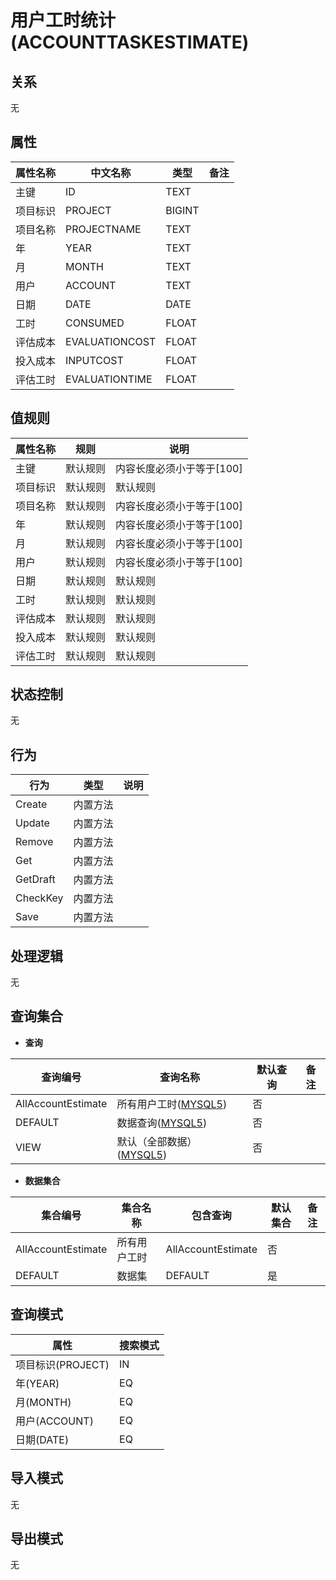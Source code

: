 # 用户工时统计(ACCOUNTTASKESTIMATE)

  

## 关系
无

## 属性

| 属性名称        |    中文名称    | 类型     |  备注  |
| --------   |------------| -----   |  -------- | 
|主键|ID|TEXT|&nbsp;|
|项目标识|PROJECT|BIGINT|&nbsp;|
|项目名称|PROJECTNAME|TEXT|&nbsp;|
|年|YEAR|TEXT|&nbsp;|
|月|MONTH|TEXT|&nbsp;|
|用户|ACCOUNT|TEXT|&nbsp;|
|日期|DATE|DATE|&nbsp;|
|工时|CONSUMED|FLOAT|&nbsp;|
|评估成本|EVALUATIONCOST|FLOAT|&nbsp;|
|投入成本|INPUTCOST|FLOAT|&nbsp;|
|评估工时|EVALUATIONTIME|FLOAT|&nbsp;|

## 值规则
| 属性名称    | 规则    |  说明  |
| --------   |------------| ----- | 
|主键|默认规则|内容长度必须小于等于[100]|
|项目标识|默认规则|默认规则|
|项目名称|默认规则|内容长度必须小于等于[100]|
|年|默认规则|内容长度必须小于等于[100]|
|月|默认规则|内容长度必须小于等于[100]|
|用户|默认规则|内容长度必须小于等于[100]|
|日期|默认规则|默认规则|
|工时|默认规则|默认规则|
|评估成本|默认规则|默认规则|
|投入成本|默认规则|默认规则|
|评估工时|默认规则|默认规则|

## 状态控制

无


## 行为
| 行为    | 类型    |  说明  |
| --------   |------------| ----- | 
|Create|内置方法|&nbsp;|
|Update|内置方法|&nbsp;|
|Remove|内置方法|&nbsp;|
|Get|内置方法|&nbsp;|
|GetDraft|内置方法|&nbsp;|
|CheckKey|内置方法|&nbsp;|
|Save|内置方法|&nbsp;|

## 处理逻辑
无

## 查询集合

* **查询**

| 查询编号 | 查询名称       | 默认查询 |   备注|
| --------  | --------   | --------   | ----- |
|AllAccountEstimate|所有用户工时([MYSQL5](../../appendix/query_MYSQL5.md#AccountTaskestimate_AllAccountEstimate))|否|&nbsp;|
|DEFAULT|数据查询([MYSQL5](../../appendix/query_MYSQL5.md#AccountTaskestimate_Default))|否|&nbsp;|
|VIEW|默认（全部数据）([MYSQL5](../../appendix/query_MYSQL5.md#AccountTaskestimate_View))|否|&nbsp;|

* **数据集合**

| 集合编号 | 集合名称   |  包含查询  | 默认集合 |   备注|
| --------  | --------   | -------- | --------   | ----- |
|AllAccountEstimate|所有用户工时|AllAccountEstimate|否|&nbsp;|
|DEFAULT|数据集|DEFAULT|是|&nbsp;|

## 查询模式
| 属性      |    搜索模式     |
| --------   |------------|
|项目标识(PROJECT)|IN|
|年(YEAR)|EQ|
|月(MONTH)|EQ|
|用户(ACCOUNT)|EQ|
|日期(DATE)|EQ|

## 导入模式
无


## 导出模式
无
